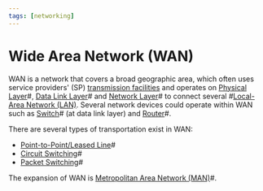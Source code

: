 ```yaml
---
tags: [networking]
---
```


# Wide Area Network (WAN)

WAN is a network that covers a broad geographic area, which often uses service
providers' (SP) [transmission facilities](202207051821.md) and operates on
[Physical Layer](202206131647.md)#, [Data Link Layer](202206131651.md)# and
[Network Layer](202206131702.md)# to connect several #[Local-Area Network (LAN)](202207051554.md).
Several network devices could operate within WAN such as
[Switch](202207051907.md)# (at data link layer) and [Router](202207061800.md)#.

There are several types of transportation exist in WAN:
- [Point-to-Point/Leased Line](202207150843.md)#
- [Circuit Switching](202207150846.md)#
- [Packet Switching](202207150848.md)#

The expansion of WAN is [Metropolitan Area Network (MAN)](202209021228.md)#.
